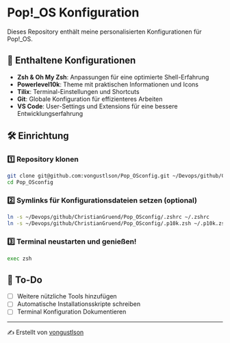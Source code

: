# Pop!_OS Konfiguration

Dieses Repository enthält meine personalisierten Konfigurationen für Pop!_OS.

## 📂 Enthaltene Konfigurationen
- **Zsh & Oh My Zsh**: Anpassungen für eine optimierte Shell-Erfahrung
- **Powerlevel10k**: Theme mit praktischen Informationen und Icons
- **Tilix**: Terminal-Einstellungen und Shortcuts
- **Git**: Globale Konfiguration für effizienteres Arbeiten
- **VS Code**: User-Settings und Extensions für eine bessere Entwicklungserfahrung

## 🛠️ Einrichtung
### 1️⃣ Repository klonen
```bash
git clone git@github.com:vongustlson/Pop_OSconfig.git ~/Devops/github/ChristianGruend/Pop_OSconfig
cd Pop_OSconfig
```

### 2️⃣ Symlinks für Konfigurationsdateien setzen (optional)
```bash
ln -s ~/Devops/github/ChristianGruend/Pop_OSconfig/.zshrc ~/.zshrc
ln -s ~/Devops/github/ChristianGruend/Pop_OSconfig/.p10k.zsh ~/.p10k.zsh
```

### 3️⃣ Terminal neustarten und genießen!
```bash
exec zsh
```

## 📝 To-Do
- [ ] Weitere nützliche Tools hinzufügen
- [ ] Automatische Installationsskripte schreiben
- [ ] Terminal Konfiguration Dokumentieren

---
✍️ Erstellt von [vongustlson](https://github.com/vongustlson)
